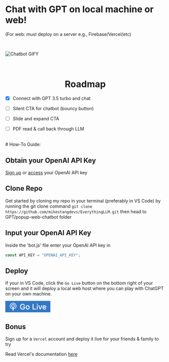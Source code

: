 # Chat with GPT on local machine or web!
(For web: must deploy on a server e.g., Firebase/Vercel/etc)

<br>

![Chatbot GIFY](https://media.giphy.com/media/v1.Y2lkPTc5MGI3NjExMTlnaDFmbHVobDg1ZzUxNTA4bXYxdnp5OWYwazc3Z2d2aWs1d20wayZlcD12MV9pbnRlcm5hbF9naWZfYnlfaWQmY3Q9Zw/I4xCIDujenI5vTky7Y/giphy.gif)

<br>

<center><h1>Roadmap</h1></center>

- [x] Connect with GPT 3.5 turbo and chat
- [ ] Silent CTA for chatbot (bouncy button)
- [ ] Slide and expand CTA
- [ ] PDF read & call back through LLM



<br>
# How-To Guide:

## Obtain your OpenAI API Key

[Sign up](https://openai.com/) or [access](https://help.openai.com/en/articles/4936850-where-do-i-find-my-secret-api-key) your OpenAI API key


## Clone Repo

Get started by cloning my repo in your terminal (preferably in VS Code) by running the git clone command `git clone https://github.com/mikestangdevs/EverythingLLM.git` then head to GPT/popup-web-chatbot folder


## Input your OpenAI API Key

Inside the 'bot.js' file enter your OpenAI API key in 
```javascript 
const API_KEY = "OPENAI_API_KEY";
```


## Deploy

If your in VS Code, click the `Go Live` button on the bottom right of your screen and it will deploy a local web host where you can play with ChatGPT on your own machine.


![Go Live button](media/golive.png)


## Bonus

Sign up for a `Vercel` account and deploy it live for your friends & family to try 

Read Vercel's documentation [here](https://github.com/vercel/vercel/tree/main)


